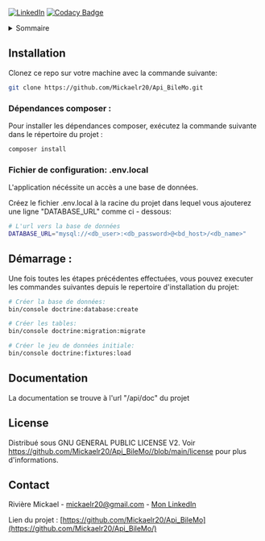 [![LinkedIn][linkedin-shield]][linkedin-url]
[![Codacy Badge](https://app.codacy.com/project/badge/Grade/2dc7481171cf4cf495b496f20154f1d7)](https://www.codacy.com/gh/Mickaelr20/Api_BileMo/dashboard?utm_source=github.com&amp;utm_medium=referral&amp;utm_content=Mickaelr20/Api_BileMo&amp;utm_campaign=Badge_Grade)

<!-- TABLE OF CONTENTS -->
<details>
  <summary>Sommaire</summary>
  <ol>
    <li><a href="#installation">Installation</a></li>
    <li><a href="#demarrage">Démarrage</a></li>
    <li><a href="#documentation">Documentation</a></li>
    <li><a href="#license">Licence</a></li>
    <li><a href="#contact">Contact</a></li>
  </ol>
</details>

<!-- INSTALLATION -->

## Installation

Clonez ce repo sur votre machine avec la commande suivante:
```sh
git clone https://github.com/Mickaelr20/Api_BileMo.git
```

### Dépendances composer :

Pour installer les dépendances composer, exécutez la commande suivante dans le répertoire du projet :
```sh
composer install
```

### Fichier de configuration: .env.local

L'application nécéssite un accès a une base de données.

Créez le fichier .env.local à la racine du projet dans lequel vous ajouterez une ligne "DATABASE_URL" comme ci - dessous:

```sh
# L'url vers la base de données
DATABASE_URL="mysql://<db_user>:<db_password>@<bd_host>/<db_name>"
```

## Démarrage :

Une fois toutes les étapes précédentes effectuées, vous pouvez executer les commandes suivantes depuis le repertoire d'installation du projet:

```sh
# Créer la base de données:
bin/console doctrine:database:create

# Créer les tables:
bin/console doctrine:migration:migrate

# Créer le jeu de données initiale:
bin/console doctrine:fixtures:load
```

<!-- DOCUMENTATION -->

## Documentation

La documentation se trouve à l'url "/api/doc" du projet

<!-- LICENSE -->

## License

Distribué sous GNU GENERAL PUBLIC LICENSE V2. Voir https://github.com/Mickaelr20/Api_BileMo//blob/main/license pour plus d'informations.

<!-- CONTACT -->

## Contact

Rivière Mickael - mickaelr20@gmail.com - [Mon LinkedIn][linkedin-url]

Lien du projet : [https://github.com/Mickaelr20/Api_BileMo](https://github.com/Mickaelr20/Api_BileMo/)

<!-- MARKDOWN LINKS & IMAGES -->
[linkedin-shield]: https://img.shields.io/badge/-LinkedIn-black.svg?logo=linkedin&colorB=555
[linkedin-url]: https://www.linkedin.com/in/mickael-riviere-s/